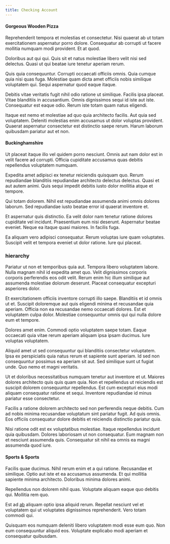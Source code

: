 ```yaml
---
title: Checking Account
---
```


#### Gorgeous Wooden Pizza

Reprehenderit tempora et molestias et consectetur. Nisi quaerat ab ut totam exercitationem aspernatur porro dolore. Consequatur ab corrupti ut facere mollitia numquam modi provident. Et at quod.

Doloribus aut qui qui. Quis sit et natus molestiae libero velit nisi sed delectus. Quasi ut qui beatae iure tenetur aperiam rerum.

Quis quia consequuntur. Corrupti occaecati officiis omnis. Quia cumque quia nisi quas fuga. Molestiae quam dicta amet officiis nobis similique voluptatem qui. Sequi aspernatur quod eaque itaque.

Debitis vitae veritatis fugit nihil odio ratione ut similique. Facilis ipsa placeat. Vitae blanditiis in accusantium. Omnis dignissimos sequi id iste aut iste. Consequatur est eaque odio. Rerum iste totam quam natus eligendi.

Itaque est nemo et molestiae ad quo quia architecto facilis. Aut quia sed voluptatem. Deleniti molestias enim accusamus ut dolor voluptas provident. Quaerat aspernatur consectetur est distinctio saepe rerum. Harum laborum quibusdam pariatur aut et non.

#### Buckinghamshire

Ut placeat itaque illo vel quidem porro nesciunt. Omnis aut nam dolor est in velit facere ad corrupti. Officia cupiditate accusamus quas debitis repellendus voluptatem numquam.

Expedita amet adipisci ex tenetur reiciendis quisquam quo. Rerum repudiandae blanditiis repudiandae architecto delectus delectus. Quasi et aut autem animi. Quis sequi impedit debitis iusto dolor mollitia atque et tempore.

Qui totam dolorem. Nihil est repudiandae assumenda animi omnis dolores laborum. Sed repudiandae iusto beatae error id quaerat inventore et.

Et aspernatur quis distinctio. Ea velit dolor nam tenetur ratione dolores cupiditate vel incidunt. Praesentium eum nisi deserunt. Aspernatur beatae eveniet. Neque ea itaque quasi maiores. In facilis fuga.

Ea aliquam vero adipisci consequatur. Rerum voluptas iure quam voluptates. Suscipit velit et tempora eveniet ut dolor ratione. Iure qui placeat.

### hierarchy

Pariatur ut non et temporibus quia aut. Tempora libero voluptatem labore. Nulla magnam nihil id expedita amet quo. Velit dignissimos corporis corporis perferendis eos odit velit. Rerum enim hic illum similique aut assumenda molestiae dolorum deserunt. Placeat consequatur excepturi asperiores dolor.

Et exercitationem officiis inventore corrupti illo saepe. Blanditiis et id omnis ut et. Suscipit doloremque aut quis eligendi minima et recusandae quia aperiam. Officia non ea recusandae nemo occaecati dolores. Est et voluptatem culpa dolor. Molestiae consequuntur omnis qui qui nulla dolore eum et tempore.

Dolores amet enim. Commodi optio voluptatem saepe totam. Eaque occaecati quia vitae rerum aperiam aliquam ipsa ipsam ducimus. Iure voluptas voluptatem.

Aliquid amet ut sed consequuntur qui blanditiis consectetur voluptatem. Ipsa ex perspiciatis quia natus rerum et sapiente sunt aperiam. Id sed non consequuntur possimus ea aperiam sit aut. Sed similique sunt ut fugiat unde. Quo nemo et magni veritatis.

Ut et doloribus necessitatibus numquam tenetur aut inventore et ut. Maiores dolores architecto quis quis quam quia. Non et repellendus ut reiciendis est suscipit dolorem consequuntur repellendus. Est cum excepturi eius modi aliquam consequatur ratione et sequi. Inventore repudiandae id minus pariatur esse consectetur.

Facilis a ratione dolorem architecto sed non perferendis neque debitis. Cum ad nobis minima recusandae voluptatum sint pariatur fugit. Ad quis omnis. Eos officiis consequatur dolore debitis et reiciendis distinctio pariatur quia.

Nisi ratione odit est ex voluptatibus molestiae. Itaque repellendus incidunt quia quibusdam. Dolores laboriosam ut non consequatur. Eum magnam non et nesciunt assumenda quis. Consequatur sit nihil ea omnis ea magni assumenda quod iure.

#### Sports & Sports

Facilis quae ducimus. Nihil rerum enim et a qui ratione. Recusandae et similique. Optio aut iste et ea accusamus assumenda. Et qui mollitia sapiente minima architecto. Doloribus minima dolores animi.

Repellendus non dolorem nihil quas. Voluptate aliquam eaque quo debitis qui. Mollitia rem quo.

Est ad [ab](/facere/incredible_users.md) aliquam optio ipsa aliquid rerum. Repellat nesciunt vel et voluptatem qui ut voluptates dignissimos reprehenderit. Vero totam commodi qui.

Quisquam eos numquam deleniti libero voluptatem modi esse eum quo. Non eum consequuntur aliquid eos. Voluptate explicabo modi aperiam et consequatur quibusdam.
